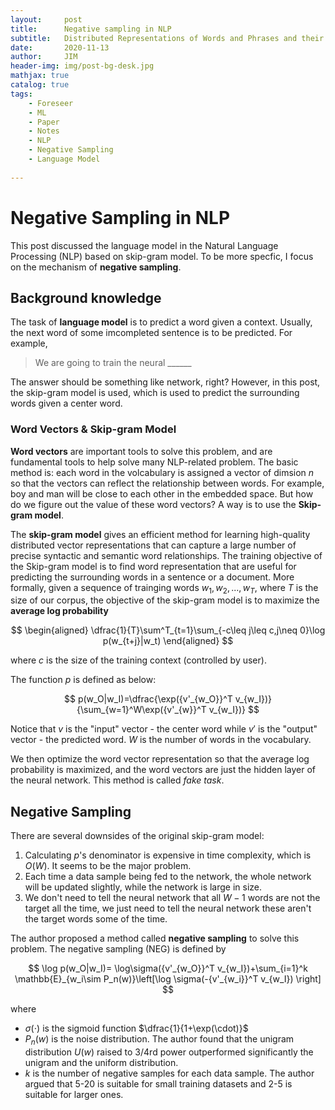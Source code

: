 ```yaml
---
layout:     post
title:      Negative sampling in NLP
subtitle:   Distributed Representations of Words and Phrases and their Compositionality
date:       2020-11-13
author:     JIM
header-img: img/post-bg-desk.jpg
mathjax: true
catalog: true
tags:
    - Foreseer
    - ML
    - Paper
    - Notes
    - NLP
    - Negative Sampling
    - Language Model
  
---
```


# Negative Sampling in NLP
This post discussed the language model in the Natural Language Processing (NLP) based on skip-gram model. To be more specfic, I focus on the mechanism of **negative sampling**.
## Background knowledge

The task of **language model** is to predict a word given a context. Usually, the next word of some imcompleted sentence is to be predicted. For example,

> We are going to train the neural ______

The answer should be something like network, right?
However, in this post, the skip-gram model is used, which is used to predict the surrounding words given a center word. 

### Word Vectors & Skip-gram Model

**Word vectors** are important tools to solve this problem, and are fundamental tools to help solve many NLP-related problem. The basic method is: each word in the volcabulary is assigned a vector of dimsion $n$ so that the vectors can reflect the relationship between words. For example, boy and man will be close to each other in the embedded space. But how do we figure out the value of these word vectors? A way is to use the **Skip-gram model**.


The **skip-gram model** gives an efficient method for learning high-quality distributed vector representations that can capture a large number of precise syntactic and semantic word relationships. The training objective of the Skip-gram model is to find word representation that are useful for predicting the surrounding words in a sentence or a document. More formally, given a sequence of trainging words $w_1,w_2,...,w_T$, where $T$ is the size of our corpus, the objective of the skip-gram model is to maximize the **average log probability**

$$
\begin{aligned}
\dfrac{1}{T}\sum^T_{t=1}\sum_{-c\leq j\leq c,j\neq 0}\log p(w_{t+j}|w_t)    
\end{aligned}
$$

where $c$ is the size of the training context (controlled by user).

The function $p$ is defined as below:

$$
p(w_O|w_I)=\dfrac{\exp({v'_{w_O}}^T v_{w_I})}{\sum_{w=1}^W\exp({v'_{w}}^T v_{w_I})}
$$

Notice that $v$ is the "input" vector - the center word while $v'$ is the "output" vector - the predicted word. $W$ is the number of words in the vocabulary.

We then optimize the word vector representation so that the average log probability is maximized, and the word vectors are just the hidden layer of the neural network. This method is called *fake task*.

## Negative Sampling
There are several downsides of the original skip-gram model:

1. Calculating $p$'s denominator is expensive in time complexity, which is $O(W)$. It seems to be the major problem.
2. Each time a data sample being fed to the network, the whole network will be updated slightly, while the network is large in size.
3. We don't need to tell the neural network that all $W-1$ words are not the target all the time, we just need to tell the neural network these aren't the target words some of the time.
   
The author proposed a method called **negative sampling** to solve this problem. The negative sampling (NEG) is defined by 

$$
\log p(w_O|w_I)= \log\sigma({v'_{w_O}}^T v_{w_I})+\sum_{i=1}^k \mathbb{E}_{w_i\sim P_n(w)}\left[\log \sigma(-{v'_{w_i}}^T v_{w_I}) \right]
$$

where 
* $\sigma(\cdot)$ is the sigmoid function $\dfrac{1}{1+\exp(\cdot)}$
* $P_n(w)$ is the noise distribution. The author found that the unigram distribution $U(w)$ raised to $3/4$rd power outperformed significantly the unigram and the uniform distribution. 
* $k$ is the number of negative samples for each data sample. The author argued that 5-20 is suitable for small training datasets and 2-5 is suitable for larger ones.